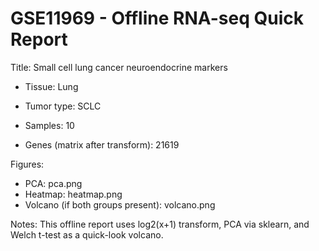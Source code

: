 # GSE11969 - Offline RNA-seq Quick Report

Title: Small cell lung cancer neuroendocrine markers

- Tissue: Lung

- Tumor type: SCLC

- Samples: 10

- Genes (matrix after transform): 21619

Figures:

- PCA: pca.png
- Heatmap: heatmap.png
- Volcano (if both groups present): volcano.png

Notes: This offline report uses log2(x+1) transform, PCA via sklearn, and Welch t-test as a quick-look volcano.
